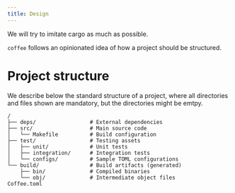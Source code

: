 ```yaml
---
title: Design
---
```


We will try to imitate cargo as much as possible.

`coffee` follows an opinionated idea of how a project should be structured.

# Project structure

We describe below the standard structure of a project, where all directories and
files shown are mandatory, but the directories might be emtpy.

```
/
├── deps/                 # External dependencies
├── src/                  # Main source code
│   └── Makefile          # Build configuration
├── test/                 # Testing assets
│   ├── unit/             # Unit tests
│   ├── integration/      # Integration tests
│   └── configs/          # Sample TOML configurations
└── build/                # Build artifacts (generated)
    ├── bin/              # Compiled binaries
    └── obj/              # Intermediate object files
Coffee.toml



